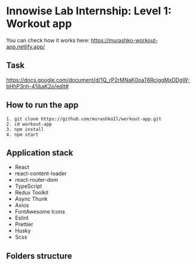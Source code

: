 # Innowise Lab Internship: Level 1: Workout app

You can check how it works here: https://murashko-workout-app.netlify.app/

## Task

https://docs.google.com/document/d/1Q_rP2rMNaK0oaT6RcjggMxDDgW-bHhP3nh-41ibaK2o/edit#

## How to run the app

```
1. git clone https://github.com/murashkoIl/workout-app.git
2. cd workout-app
3. npm install
4. npm start
```

## Application stack

- React 
- react-content-loader
- react-router-dom
- TypeScript
- Redux Toolkit
- Async Thunk 
- Axios
- FontAwesome Icons
- Eslint
- Prettier
- Husky
- Scss

## Folders structure